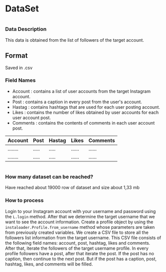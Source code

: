 # DataSet <h1>

### Data Description
This data is obtained from the list of followers of the target account.

## Format
Saved in .csv 

### Field Names
* Account :
contains a list of user accounts from the target Instagram account.
* Post : 
contains a caption in every post from the user's account.
* Hastag : 
contains hashtags that are used for each user posting account.
* Likes :
contains the number of likes obtained by user accounts for each user account post.
* Comments :
contains the contents of comments in each user account post.

| Account | Post | Hastag | Likes | Comments |
| -------- | ---- | ------ | ----- | ------- |
| ........ | ..... | ..... | ...... | ...... |
| ........ | ..... | ..... | ...... | ...... |
<h1> 

### How many dataset can be reached? 
Have reached about 19000 row of dataset and size about 1,33 mb

### How to process 
Login to your Instagram account with your username and password using the ```L.login``` method. After that we determine the target username that we want to see the account information. Create a profile object by using the ```instaloader.Profile.from_username``` method whose parameters are taken from previously created variables. We create a CSV file to store all the followers list information from the target username. This CSV file consists of the following field names: account, post, hashtag, likes and comments. After that, iterate the followers of the target username profile. In every profile followers have a post, after that iterate the post. If the post has no caption, then continue to the next post. But if the post has a caption, post, hashtag, likes, and comments will be filled.
